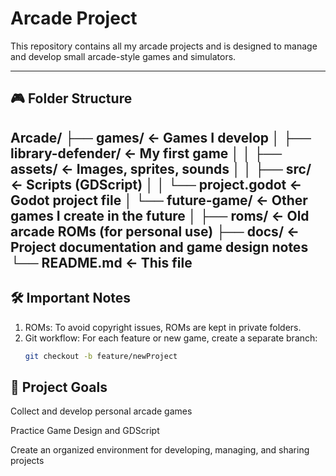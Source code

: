 # Arcade Project

This repository contains all my arcade projects and is designed to manage and develop small arcade-style games and simulators.

---

## 🎮 Folder Structure

Arcade/
├── games/ ← Games I develop
│ ├── library-defender/ ← My first game
│ │ ├── assets/ ← Images, sprites, sounds
│ │ ├── src/ ← Scripts (GDScript)
│ │ └── project.godot ← Godot project file
│ └── future-game/ ← Other games I create in the future
│
├── roms/ ← Old arcade ROMs (for personal use)
├── docs/ ← Project documentation and game design notes
└── README.md ← This file
 
 
---

## 🛠️ Important Notes

1. ROMs: To avoid copyright issues, ROMs are kept in private folders.
2. Git workflow: For each feature or new game, create a separate branch:
   ```bash
   git checkout -b feature/newProject
   ```

## 📌 Project Goals

Collect and develop personal arcade games

Practice Game Design and GDScript

Create an organized environment for developing, managing, and sharing projects
